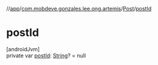 //[app](../../../index.md)/[com.mobdeve.gonzales.lee.ong.artemis](../index.md)/[Post](index.md)/[postId](post-id.md)

# postId

[androidJvm]\
private var [postId](post-id.md): [String](https://kotlinlang.org/api/latest/jvm/stdlib/kotlin/-string/index.html)? = null
